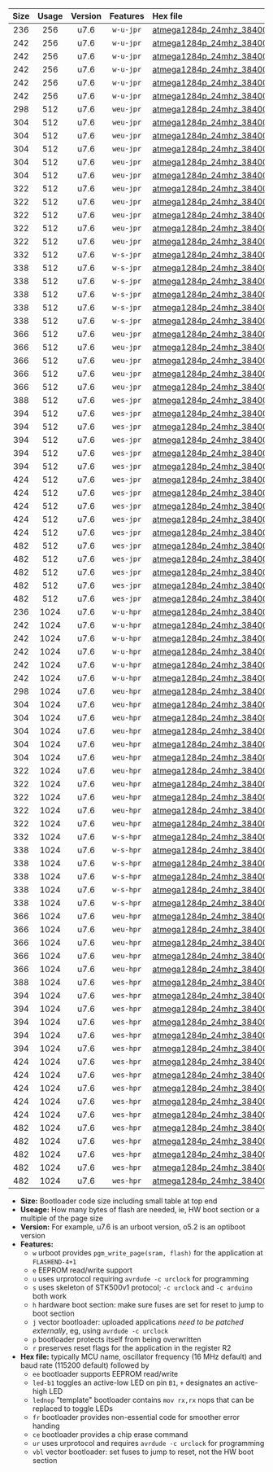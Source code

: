 |Size|Usage|Version|Features|Hex file|
|:-:|:-:|:-:|:-:|:--|
|236|256|u7.6|`w-u-jpr`|[atmega1284p_24mhz_38400bps_ur_vbl.hex](https://raw.githubusercontent.com/stefanrueger/urboot/main//atmega1284p_24mhz_38400bps_ur_vbl.hex)|
|242|256|u7.6|`w-u-jpr`|[atmega1284p_24mhz_38400bps_led+b5_ur_vbl.hex](https://raw.githubusercontent.com/stefanrueger/urboot/main//atmega1284p_24mhz_38400bps_led+b5_ur_vbl.hex)|
|242|256|u7.6|`w-u-jpr`|[atmega1284p_24mhz_38400bps_led+b7_ur_vbl.hex](https://raw.githubusercontent.com/stefanrueger/urboot/main//atmega1284p_24mhz_38400bps_led+b7_ur_vbl.hex)|
|242|256|u7.6|`w-u-jpr`|[atmega1284p_24mhz_38400bps_led+c7_ur_vbl.hex](https://raw.githubusercontent.com/stefanrueger/urboot/main//atmega1284p_24mhz_38400bps_led+c7_ur_vbl.hex)|
|242|256|u7.6|`w-u-jpr`|[atmega1284p_24mhz_38400bps_led+d7_ur_vbl.hex](https://raw.githubusercontent.com/stefanrueger/urboot/main//atmega1284p_24mhz_38400bps_led+d7_ur_vbl.hex)|
|242|256|u7.6|`w-u-jpr`|[atmega1284p_24mhz_38400bps_lednop_ur_vbl.hex](https://raw.githubusercontent.com/stefanrueger/urboot/main//atmega1284p_24mhz_38400bps_lednop_ur_vbl.hex)|
|298|512|u7.6|`weu-jpr`|[atmega1284p_24mhz_38400bps_ee_ur_vbl.hex](https://raw.githubusercontent.com/stefanrueger/urboot/main//atmega1284p_24mhz_38400bps_ee_ur_vbl.hex)|
|304|512|u7.6|`weu-jpr`|[atmega1284p_24mhz_38400bps_ee_led+b5_ur_vbl.hex](https://raw.githubusercontent.com/stefanrueger/urboot/main//atmega1284p_24mhz_38400bps_ee_led+b5_ur_vbl.hex)|
|304|512|u7.6|`weu-jpr`|[atmega1284p_24mhz_38400bps_ee_led+b7_ur_vbl.hex](https://raw.githubusercontent.com/stefanrueger/urboot/main//atmega1284p_24mhz_38400bps_ee_led+b7_ur_vbl.hex)|
|304|512|u7.6|`weu-jpr`|[atmega1284p_24mhz_38400bps_ee_led+c7_ur_vbl.hex](https://raw.githubusercontent.com/stefanrueger/urboot/main//atmega1284p_24mhz_38400bps_ee_led+c7_ur_vbl.hex)|
|304|512|u7.6|`weu-jpr`|[atmega1284p_24mhz_38400bps_ee_led+d7_ur_vbl.hex](https://raw.githubusercontent.com/stefanrueger/urboot/main//atmega1284p_24mhz_38400bps_ee_led+d7_ur_vbl.hex)|
|304|512|u7.6|`weu-jpr`|[atmega1284p_24mhz_38400bps_ee_lednop_ur_vbl.hex](https://raw.githubusercontent.com/stefanrueger/urboot/main//atmega1284p_24mhz_38400bps_ee_lednop_ur_vbl.hex)|
|322|512|u7.6|`weu-jpr`|[atmega1284p_24mhz_38400bps_ee_led+b5_fr_ur_vbl.hex](https://raw.githubusercontent.com/stefanrueger/urboot/main//atmega1284p_24mhz_38400bps_ee_led+b5_fr_ur_vbl.hex)|
|322|512|u7.6|`weu-jpr`|[atmega1284p_24mhz_38400bps_ee_led+b7_fr_ur_vbl.hex](https://raw.githubusercontent.com/stefanrueger/urboot/main//atmega1284p_24mhz_38400bps_ee_led+b7_fr_ur_vbl.hex)|
|322|512|u7.6|`weu-jpr`|[atmega1284p_24mhz_38400bps_ee_led+c7_fr_ur_vbl.hex](https://raw.githubusercontent.com/stefanrueger/urboot/main//atmega1284p_24mhz_38400bps_ee_led+c7_fr_ur_vbl.hex)|
|322|512|u7.6|`weu-jpr`|[atmega1284p_24mhz_38400bps_ee_led+d7_fr_ur_vbl.hex](https://raw.githubusercontent.com/stefanrueger/urboot/main//atmega1284p_24mhz_38400bps_ee_led+d7_fr_ur_vbl.hex)|
|322|512|u7.6|`weu-jpr`|[atmega1284p_24mhz_38400bps_ee_lednop_fr_ur_vbl.hex](https://raw.githubusercontent.com/stefanrueger/urboot/main//atmega1284p_24mhz_38400bps_ee_lednop_fr_ur_vbl.hex)|
|332|512|u7.6|`w-s-jpr`|[atmega1284p_24mhz_38400bps_vbl.hex](https://raw.githubusercontent.com/stefanrueger/urboot/main//atmega1284p_24mhz_38400bps_vbl.hex)|
|338|512|u7.6|`w-s-jpr`|[atmega1284p_24mhz_38400bps_led+b5_vbl.hex](https://raw.githubusercontent.com/stefanrueger/urboot/main//atmega1284p_24mhz_38400bps_led+b5_vbl.hex)|
|338|512|u7.6|`w-s-jpr`|[atmega1284p_24mhz_38400bps_led+b7_vbl.hex](https://raw.githubusercontent.com/stefanrueger/urboot/main//atmega1284p_24mhz_38400bps_led+b7_vbl.hex)|
|338|512|u7.6|`w-s-jpr`|[atmega1284p_24mhz_38400bps_led+c7_vbl.hex](https://raw.githubusercontent.com/stefanrueger/urboot/main//atmega1284p_24mhz_38400bps_led+c7_vbl.hex)|
|338|512|u7.6|`w-s-jpr`|[atmega1284p_24mhz_38400bps_led+d7_vbl.hex](https://raw.githubusercontent.com/stefanrueger/urboot/main//atmega1284p_24mhz_38400bps_led+d7_vbl.hex)|
|338|512|u7.6|`w-s-jpr`|[atmega1284p_24mhz_38400bps_lednop_vbl.hex](https://raw.githubusercontent.com/stefanrueger/urboot/main//atmega1284p_24mhz_38400bps_lednop_vbl.hex)|
|366|512|u7.6|`weu-jpr`|[atmega1284p_24mhz_38400bps_ee_led+b5_fr_ce_ur_vbl.hex](https://raw.githubusercontent.com/stefanrueger/urboot/main//atmega1284p_24mhz_38400bps_ee_led+b5_fr_ce_ur_vbl.hex)|
|366|512|u7.6|`weu-jpr`|[atmega1284p_24mhz_38400bps_ee_led+b7_fr_ce_ur_vbl.hex](https://raw.githubusercontent.com/stefanrueger/urboot/main//atmega1284p_24mhz_38400bps_ee_led+b7_fr_ce_ur_vbl.hex)|
|366|512|u7.6|`weu-jpr`|[atmega1284p_24mhz_38400bps_ee_led+c7_fr_ce_ur_vbl.hex](https://raw.githubusercontent.com/stefanrueger/urboot/main//atmega1284p_24mhz_38400bps_ee_led+c7_fr_ce_ur_vbl.hex)|
|366|512|u7.6|`weu-jpr`|[atmega1284p_24mhz_38400bps_ee_led+d7_fr_ce_ur_vbl.hex](https://raw.githubusercontent.com/stefanrueger/urboot/main//atmega1284p_24mhz_38400bps_ee_led+d7_fr_ce_ur_vbl.hex)|
|366|512|u7.6|`weu-jpr`|[atmega1284p_24mhz_38400bps_ee_lednop_fr_ce_ur_vbl.hex](https://raw.githubusercontent.com/stefanrueger/urboot/main//atmega1284p_24mhz_38400bps_ee_lednop_fr_ce_ur_vbl.hex)|
|388|512|u7.6|`wes-jpr`|[atmega1284p_24mhz_38400bps_ee_vbl.hex](https://raw.githubusercontent.com/stefanrueger/urboot/main//atmega1284p_24mhz_38400bps_ee_vbl.hex)|
|394|512|u7.6|`wes-jpr`|[atmega1284p_24mhz_38400bps_ee_led+b5_vbl.hex](https://raw.githubusercontent.com/stefanrueger/urboot/main//atmega1284p_24mhz_38400bps_ee_led+b5_vbl.hex)|
|394|512|u7.6|`wes-jpr`|[atmega1284p_24mhz_38400bps_ee_led+b7_vbl.hex](https://raw.githubusercontent.com/stefanrueger/urboot/main//atmega1284p_24mhz_38400bps_ee_led+b7_vbl.hex)|
|394|512|u7.6|`wes-jpr`|[atmega1284p_24mhz_38400bps_ee_led+c7_vbl.hex](https://raw.githubusercontent.com/stefanrueger/urboot/main//atmega1284p_24mhz_38400bps_ee_led+c7_vbl.hex)|
|394|512|u7.6|`wes-jpr`|[atmega1284p_24mhz_38400bps_ee_led+d7_vbl.hex](https://raw.githubusercontent.com/stefanrueger/urboot/main//atmega1284p_24mhz_38400bps_ee_led+d7_vbl.hex)|
|394|512|u7.6|`wes-jpr`|[atmega1284p_24mhz_38400bps_ee_lednop_vbl.hex](https://raw.githubusercontent.com/stefanrueger/urboot/main//atmega1284p_24mhz_38400bps_ee_lednop_vbl.hex)|
|424|512|u7.6|`wes-jpr`|[atmega1284p_24mhz_38400bps_ee_led+b5_fr_vbl.hex](https://raw.githubusercontent.com/stefanrueger/urboot/main//atmega1284p_24mhz_38400bps_ee_led+b5_fr_vbl.hex)|
|424|512|u7.6|`wes-jpr`|[atmega1284p_24mhz_38400bps_ee_led+b7_fr_vbl.hex](https://raw.githubusercontent.com/stefanrueger/urboot/main//atmega1284p_24mhz_38400bps_ee_led+b7_fr_vbl.hex)|
|424|512|u7.6|`wes-jpr`|[atmega1284p_24mhz_38400bps_ee_led+c7_fr_vbl.hex](https://raw.githubusercontent.com/stefanrueger/urboot/main//atmega1284p_24mhz_38400bps_ee_led+c7_fr_vbl.hex)|
|424|512|u7.6|`wes-jpr`|[atmega1284p_24mhz_38400bps_ee_led+d7_fr_vbl.hex](https://raw.githubusercontent.com/stefanrueger/urboot/main//atmega1284p_24mhz_38400bps_ee_led+d7_fr_vbl.hex)|
|424|512|u7.6|`wes-jpr`|[atmega1284p_24mhz_38400bps_ee_lednop_fr_vbl.hex](https://raw.githubusercontent.com/stefanrueger/urboot/main//atmega1284p_24mhz_38400bps_ee_lednop_fr_vbl.hex)|
|482|512|u7.6|`wes-jpr`|[atmega1284p_24mhz_38400bps_ee_led+b5_fr_ce_vbl.hex](https://raw.githubusercontent.com/stefanrueger/urboot/main//atmega1284p_24mhz_38400bps_ee_led+b5_fr_ce_vbl.hex)|
|482|512|u7.6|`wes-jpr`|[atmega1284p_24mhz_38400bps_ee_led+b7_fr_ce_vbl.hex](https://raw.githubusercontent.com/stefanrueger/urboot/main//atmega1284p_24mhz_38400bps_ee_led+b7_fr_ce_vbl.hex)|
|482|512|u7.6|`wes-jpr`|[atmega1284p_24mhz_38400bps_ee_led+c7_fr_ce_vbl.hex](https://raw.githubusercontent.com/stefanrueger/urboot/main//atmega1284p_24mhz_38400bps_ee_led+c7_fr_ce_vbl.hex)|
|482|512|u7.6|`wes-jpr`|[atmega1284p_24mhz_38400bps_ee_led+d7_fr_ce_vbl.hex](https://raw.githubusercontent.com/stefanrueger/urboot/main//atmega1284p_24mhz_38400bps_ee_led+d7_fr_ce_vbl.hex)|
|482|512|u7.6|`wes-jpr`|[atmega1284p_24mhz_38400bps_ee_lednop_fr_ce_vbl.hex](https://raw.githubusercontent.com/stefanrueger/urboot/main//atmega1284p_24mhz_38400bps_ee_lednop_fr_ce_vbl.hex)|
|236|1024|u7.6|`w-u-hpr`|[atmega1284p_24mhz_38400bps_ur.hex](https://raw.githubusercontent.com/stefanrueger/urboot/main//atmega1284p_24mhz_38400bps_ur.hex)|
|242|1024|u7.6|`w-u-hpr`|[atmega1284p_24mhz_38400bps_led+b5_ur.hex](https://raw.githubusercontent.com/stefanrueger/urboot/main//atmega1284p_24mhz_38400bps_led+b5_ur.hex)|
|242|1024|u7.6|`w-u-hpr`|[atmega1284p_24mhz_38400bps_led+b7_ur.hex](https://raw.githubusercontent.com/stefanrueger/urboot/main//atmega1284p_24mhz_38400bps_led+b7_ur.hex)|
|242|1024|u7.6|`w-u-hpr`|[atmega1284p_24mhz_38400bps_led+c7_ur.hex](https://raw.githubusercontent.com/stefanrueger/urboot/main//atmega1284p_24mhz_38400bps_led+c7_ur.hex)|
|242|1024|u7.6|`w-u-hpr`|[atmega1284p_24mhz_38400bps_led+d7_ur.hex](https://raw.githubusercontent.com/stefanrueger/urboot/main//atmega1284p_24mhz_38400bps_led+d7_ur.hex)|
|242|1024|u7.6|`w-u-hpr`|[atmega1284p_24mhz_38400bps_lednop_ur.hex](https://raw.githubusercontent.com/stefanrueger/urboot/main//atmega1284p_24mhz_38400bps_lednop_ur.hex)|
|298|1024|u7.6|`weu-hpr`|[atmega1284p_24mhz_38400bps_ee_ur.hex](https://raw.githubusercontent.com/stefanrueger/urboot/main//atmega1284p_24mhz_38400bps_ee_ur.hex)|
|304|1024|u7.6|`weu-hpr`|[atmega1284p_24mhz_38400bps_ee_led+b5_ur.hex](https://raw.githubusercontent.com/stefanrueger/urboot/main//atmega1284p_24mhz_38400bps_ee_led+b5_ur.hex)|
|304|1024|u7.6|`weu-hpr`|[atmega1284p_24mhz_38400bps_ee_led+b7_ur.hex](https://raw.githubusercontent.com/stefanrueger/urboot/main//atmega1284p_24mhz_38400bps_ee_led+b7_ur.hex)|
|304|1024|u7.6|`weu-hpr`|[atmega1284p_24mhz_38400bps_ee_led+c7_ur.hex](https://raw.githubusercontent.com/stefanrueger/urboot/main//atmega1284p_24mhz_38400bps_ee_led+c7_ur.hex)|
|304|1024|u7.6|`weu-hpr`|[atmega1284p_24mhz_38400bps_ee_led+d7_ur.hex](https://raw.githubusercontent.com/stefanrueger/urboot/main//atmega1284p_24mhz_38400bps_ee_led+d7_ur.hex)|
|304|1024|u7.6|`weu-hpr`|[atmega1284p_24mhz_38400bps_ee_lednop_ur.hex](https://raw.githubusercontent.com/stefanrueger/urboot/main//atmega1284p_24mhz_38400bps_ee_lednop_ur.hex)|
|322|1024|u7.6|`weu-hpr`|[atmega1284p_24mhz_38400bps_ee_led+b5_fr_ur.hex](https://raw.githubusercontent.com/stefanrueger/urboot/main//atmega1284p_24mhz_38400bps_ee_led+b5_fr_ur.hex)|
|322|1024|u7.6|`weu-hpr`|[atmega1284p_24mhz_38400bps_ee_led+b7_fr_ur.hex](https://raw.githubusercontent.com/stefanrueger/urboot/main//atmega1284p_24mhz_38400bps_ee_led+b7_fr_ur.hex)|
|322|1024|u7.6|`weu-hpr`|[atmega1284p_24mhz_38400bps_ee_led+c7_fr_ur.hex](https://raw.githubusercontent.com/stefanrueger/urboot/main//atmega1284p_24mhz_38400bps_ee_led+c7_fr_ur.hex)|
|322|1024|u7.6|`weu-hpr`|[atmega1284p_24mhz_38400bps_ee_led+d7_fr_ur.hex](https://raw.githubusercontent.com/stefanrueger/urboot/main//atmega1284p_24mhz_38400bps_ee_led+d7_fr_ur.hex)|
|322|1024|u7.6|`weu-hpr`|[atmega1284p_24mhz_38400bps_ee_lednop_fr_ur.hex](https://raw.githubusercontent.com/stefanrueger/urboot/main//atmega1284p_24mhz_38400bps_ee_lednop_fr_ur.hex)|
|332|1024|u7.6|`w-s-hpr`|[atmega1284p_24mhz_38400bps.hex](https://raw.githubusercontent.com/stefanrueger/urboot/main//atmega1284p_24mhz_38400bps.hex)|
|338|1024|u7.6|`w-s-hpr`|[atmega1284p_24mhz_38400bps_led+b5.hex](https://raw.githubusercontent.com/stefanrueger/urboot/main//atmega1284p_24mhz_38400bps_led+b5.hex)|
|338|1024|u7.6|`w-s-hpr`|[atmega1284p_24mhz_38400bps_led+b7.hex](https://raw.githubusercontent.com/stefanrueger/urboot/main//atmega1284p_24mhz_38400bps_led+b7.hex)|
|338|1024|u7.6|`w-s-hpr`|[atmega1284p_24mhz_38400bps_led+c7.hex](https://raw.githubusercontent.com/stefanrueger/urboot/main//atmega1284p_24mhz_38400bps_led+c7.hex)|
|338|1024|u7.6|`w-s-hpr`|[atmega1284p_24mhz_38400bps_led+d7.hex](https://raw.githubusercontent.com/stefanrueger/urboot/main//atmega1284p_24mhz_38400bps_led+d7.hex)|
|338|1024|u7.6|`w-s-hpr`|[atmega1284p_24mhz_38400bps_lednop.hex](https://raw.githubusercontent.com/stefanrueger/urboot/main//atmega1284p_24mhz_38400bps_lednop.hex)|
|366|1024|u7.6|`weu-hpr`|[atmega1284p_24mhz_38400bps_ee_led+b5_fr_ce_ur.hex](https://raw.githubusercontent.com/stefanrueger/urboot/main//atmega1284p_24mhz_38400bps_ee_led+b5_fr_ce_ur.hex)|
|366|1024|u7.6|`weu-hpr`|[atmega1284p_24mhz_38400bps_ee_led+b7_fr_ce_ur.hex](https://raw.githubusercontent.com/stefanrueger/urboot/main//atmega1284p_24mhz_38400bps_ee_led+b7_fr_ce_ur.hex)|
|366|1024|u7.6|`weu-hpr`|[atmega1284p_24mhz_38400bps_ee_led+c7_fr_ce_ur.hex](https://raw.githubusercontent.com/stefanrueger/urboot/main//atmega1284p_24mhz_38400bps_ee_led+c7_fr_ce_ur.hex)|
|366|1024|u7.6|`weu-hpr`|[atmega1284p_24mhz_38400bps_ee_led+d7_fr_ce_ur.hex](https://raw.githubusercontent.com/stefanrueger/urboot/main//atmega1284p_24mhz_38400bps_ee_led+d7_fr_ce_ur.hex)|
|366|1024|u7.6|`weu-hpr`|[atmega1284p_24mhz_38400bps_ee_lednop_fr_ce_ur.hex](https://raw.githubusercontent.com/stefanrueger/urboot/main//atmega1284p_24mhz_38400bps_ee_lednop_fr_ce_ur.hex)|
|388|1024|u7.6|`wes-hpr`|[atmega1284p_24mhz_38400bps_ee.hex](https://raw.githubusercontent.com/stefanrueger/urboot/main//atmega1284p_24mhz_38400bps_ee.hex)|
|394|1024|u7.6|`wes-hpr`|[atmega1284p_24mhz_38400bps_ee_led+b5.hex](https://raw.githubusercontent.com/stefanrueger/urboot/main//atmega1284p_24mhz_38400bps_ee_led+b5.hex)|
|394|1024|u7.6|`wes-hpr`|[atmega1284p_24mhz_38400bps_ee_led+b7.hex](https://raw.githubusercontent.com/stefanrueger/urboot/main//atmega1284p_24mhz_38400bps_ee_led+b7.hex)|
|394|1024|u7.6|`wes-hpr`|[atmega1284p_24mhz_38400bps_ee_led+c7.hex](https://raw.githubusercontent.com/stefanrueger/urboot/main//atmega1284p_24mhz_38400bps_ee_led+c7.hex)|
|394|1024|u7.6|`wes-hpr`|[atmega1284p_24mhz_38400bps_ee_led+d7.hex](https://raw.githubusercontent.com/stefanrueger/urboot/main//atmega1284p_24mhz_38400bps_ee_led+d7.hex)|
|394|1024|u7.6|`wes-hpr`|[atmega1284p_24mhz_38400bps_ee_lednop.hex](https://raw.githubusercontent.com/stefanrueger/urboot/main//atmega1284p_24mhz_38400bps_ee_lednop.hex)|
|424|1024|u7.6|`wes-hpr`|[atmega1284p_24mhz_38400bps_ee_led+b5_fr.hex](https://raw.githubusercontent.com/stefanrueger/urboot/main//atmega1284p_24mhz_38400bps_ee_led+b5_fr.hex)|
|424|1024|u7.6|`wes-hpr`|[atmega1284p_24mhz_38400bps_ee_led+b7_fr.hex](https://raw.githubusercontent.com/stefanrueger/urboot/main//atmega1284p_24mhz_38400bps_ee_led+b7_fr.hex)|
|424|1024|u7.6|`wes-hpr`|[atmega1284p_24mhz_38400bps_ee_led+c7_fr.hex](https://raw.githubusercontent.com/stefanrueger/urboot/main//atmega1284p_24mhz_38400bps_ee_led+c7_fr.hex)|
|424|1024|u7.6|`wes-hpr`|[atmega1284p_24mhz_38400bps_ee_led+d7_fr.hex](https://raw.githubusercontent.com/stefanrueger/urboot/main//atmega1284p_24mhz_38400bps_ee_led+d7_fr.hex)|
|424|1024|u7.6|`wes-hpr`|[atmega1284p_24mhz_38400bps_ee_lednop_fr.hex](https://raw.githubusercontent.com/stefanrueger/urboot/main//atmega1284p_24mhz_38400bps_ee_lednop_fr.hex)|
|482|1024|u7.6|`wes-hpr`|[atmega1284p_24mhz_38400bps_ee_led+b5_fr_ce.hex](https://raw.githubusercontent.com/stefanrueger/urboot/main//atmega1284p_24mhz_38400bps_ee_led+b5_fr_ce.hex)|
|482|1024|u7.6|`wes-hpr`|[atmega1284p_24mhz_38400bps_ee_led+b7_fr_ce.hex](https://raw.githubusercontent.com/stefanrueger/urboot/main//atmega1284p_24mhz_38400bps_ee_led+b7_fr_ce.hex)|
|482|1024|u7.6|`wes-hpr`|[atmega1284p_24mhz_38400bps_ee_led+c7_fr_ce.hex](https://raw.githubusercontent.com/stefanrueger/urboot/main//atmega1284p_24mhz_38400bps_ee_led+c7_fr_ce.hex)|
|482|1024|u7.6|`wes-hpr`|[atmega1284p_24mhz_38400bps_ee_led+d7_fr_ce.hex](https://raw.githubusercontent.com/stefanrueger/urboot/main//atmega1284p_24mhz_38400bps_ee_led+d7_fr_ce.hex)|
|482|1024|u7.6|`wes-hpr`|[atmega1284p_24mhz_38400bps_ee_lednop_fr_ce.hex](https://raw.githubusercontent.com/stefanrueger/urboot/main//atmega1284p_24mhz_38400bps_ee_lednop_fr_ce.hex)|

- **Size:** Bootloader code size including small table at top end
- **Useage:** How many bytes of flash are needed, ie, HW boot section or a multiple of the page size
- **Version:** For example, u7.6 is an urboot version, o5.2 is an optiboot version
- **Features:**
  + `w` urboot provides `pgm_write_page(sram, flash)` for the application at `FLASHEND-4+1`
  + `e` EEPROM read/write support
  + `u` uses urprotocol requiring `avrdude -c urclock` for programming
  + `s` uses skeleton of STK500v1 protocol; `-c urclock` and `-c arduino` both work
  + `h` hardware boot section: make sure fuses are set for reset to jump to boot section
  + `j` vector bootloader: uploaded applications *need to be patched externally*, eg, using `avrdude -c urclock`
  + `p` bootloader protects itself from being overwritten
  + `r` preserves reset flags for the application in the register R2
- **Hex file:** typically MCU name, oscillator frequency (16 MHz default) and baud rate (115200 default) followed by
  + `ee` bootloader supports EEPROM read/write
  + `led-b1` toggles an active-low LED on pin `B1`, `+` designates an active-high LED
  + `lednop` "template" bootloader contains `mov rx,rx` nops that can be replaced to toggle LEDs
  + `fr` bootloader provides non-essential code for smoother error handing
  + `ce` bootloader provides a chip erase command
  + `ur` uses urprotocol and requires `avrdude -c urclock` for programming
  + `vbl` vector bootloader: set fuses to jump to reset, not the HW boot section
